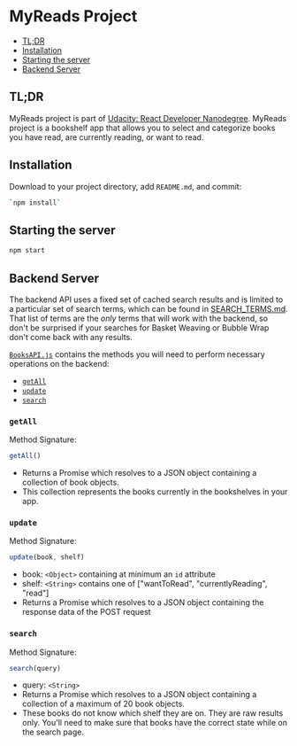# MyReads Project


[TOC]: # " "

- [TL;DR](#tldr)
- [Installation](#installation)
- [Starting the server](#starting-the-server)
- [Backend Server](#backend-server)

## TL;DR
MyReads project is part of [Udacity: React Developer Nanodegree](https://www.udacity.com/course/react-nanodegree--nd019). MyReads project is a bookshelf app that allows you to select and categorize books you have read, are currently reading, or want to read.

## Installation

Download to your project directory, add `README.md`, and commit:

```sh
`npm install`
```

## Starting the server
```sh
npm start
```

## Backend Server
The backend API uses a fixed set of cached search results and is limited to a particular set of search terms, which can be found in [SEARCH_TERMS.md](SEARCH_TERMS.md). That list of terms are the _only_ terms that will work with the backend, so don't be surprised if your searches for Basket Weaving or Bubble Wrap don't come back with any results.

[`BooksAPI.js`](src/BooksAPI.js) contains the methods you will need to perform necessary operations on the backend:

* [`getAll`](#getall)
* [`update`](#update)
* [`search`](#search)

### `getAll`

Method Signature:

```js
getAll()
```

* Returns a Promise which resolves to a JSON object containing a collection of book objects.
* This collection represents the books currently in the bookshelves in your app.

### `update`

Method Signature:

```js
update(book, shelf)
```

* book: `<Object>` containing at minimum an `id` attribute
* shelf: `<String>` contains one of ["wantToRead", "currentlyReading", "read"]
* Returns a Promise which resolves to a JSON object containing the response data of the POST request

### `search`

Method Signature:

```js
search(query)
```

* query: `<String>`
* Returns a Promise which resolves to a JSON object containing a collection of a maximum of 20 book objects.
* These books do not know which shelf they are on. They are raw results only. You'll need to make sure that books have the correct state while on the search page.
